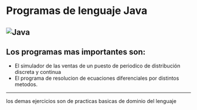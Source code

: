 # Programas de lenguaje Java
![Java](https://www.google.com/url?sa=i&url=https%3A%2F%2Fubiqum.com%2Fes%2Faprender-java%2F&psig=AOvVaw2jo-Rt91rMGwfbxZXL8QHe&ust=1704488155176000&source=images&cd=vfe&opi=89978449&ved=0CBEQjRxqFwoTCJD0hqvPxIMDFQAAAAAdAAAAABAD)
----
## Los programas mas importantes son:
- El simulador de las ventas de un puesto de periodico de distribución discreta y continua
- El programa de resolucion de ecuaciones diferenciales por distintos metodos.
----
los demas ejercicios son de practicas basicas de dominio del lenguaje

